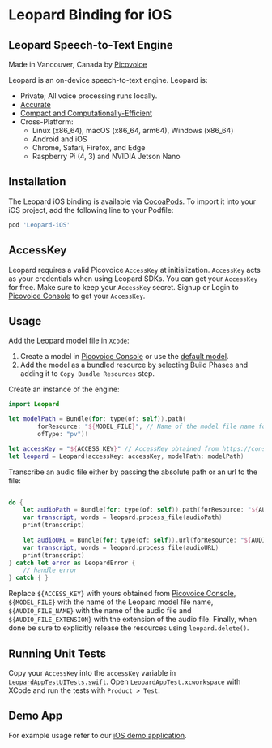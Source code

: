 # Leopard Binding for iOS

## Leopard Speech-to-Text Engine

Made in Vancouver, Canada by [Picovoice](https://picovoice.ai)

Leopard is an on-device speech-to-text engine. Leopard is:

- Private; All voice processing runs locally.
- [Accurate](https://picovoice.ai/docs/benchmark/stt/)
- [Compact and Computationally-Efficient](https://github.com/Picovoice/speech-to-text-benchmark#rtf)
- Cross-Platform:
  - Linux (x86_64), macOS (x86_64, arm64), Windows (x86_64)
  - Android and iOS
  - Chrome, Safari, Firefox, and Edge
  - Raspberry Pi (4, 3) and NVIDIA Jetson Nano

## Installation

The Leopard iOS binding is available via [CocoaPods](https://cocoapods.org/pods/Leopard-iOS). To import it into your iOS project, add the following line to your Podfile: 

```ruby
pod 'Leopard-iOS'
```

## AccessKey

Leopard requires a valid Picovoice `AccessKey` at initialization. `AccessKey` acts as your credentials when using Leopard SDKs.
You can get your `AccessKey` for free. Make sure to keep your `AccessKey` secret.
Signup or Login to [Picovoice Console](https://console.picovoice.ai/) to get your `AccessKey`.

## Usage

Add the Leopard model file in `Xcode`:

1. Create a model in [Picovoice Console](https://console.picovoice.ai/) or use the [default model](/lib/common/).
2. Add the model as a bundled resource by selecting Build Phases and adding it to `Copy Bundle Resources` step.

Create an instance of the engine:

```swift
import Leopard

let modelPath = Bundle(for: type(of: self)).path(
        forResource: "${MODEL_FILE}", // Name of the model file name for Leopard
        ofType: "pv")!

let accessKey = "${ACCESS_KEY}" // AccessKey obtained from https://console.picovoice.ai/access_key
let leopard = Leopard(accessKey: accessKey, modelPath: modelPath)
```

Transcribe an audio file either by passing the absolute path or an url to the file:

```swift

do {
    let audioPath = Bundle(for: type(of: self)).path(forResource: "${AUDIO_FILE_NAME}", ofType: "${AUDIO_FILE_EXTENSION}")
    var transcript, words = leopard.process_file(audioPath)  
    print(transcript)
  
    let audioURL = Bundle(for: type(of: self)).url(forResource: "${AUDIO_FILE_NAME}", withExtension: "${AUDIO_FILE_EXTENSION}")
    var transcript, words = leopard.process_file(audioURL)
    print(transcript)
} catch let error as LeopardError {
    // handle error
} catch { }
```


Replace `${ACCESS_KEY}` with yours obtained from [Picovoice Console]((https://console.picovoice.ai/)), `${MODEL_FILE}` 
with the name of the Leopard model file name, `${AUDIO_FILE_NAME}` with the name of the audio file and 
`${AUDIO_FILE_EXTENSION}` with the extension of the audio file. Finally, when done be sure to explicitly release
the resources using `leopard.delete()`.

## Running Unit Tests

Copy your `AccessKey` into the `accessKey` variable in [`LeopardAppTestUITests.swift`](LeopardAppTest/LeopardAppTestUITests/LeopardAppTestUITests.swift). Open `LeopardAppTest.xcworkspace` with XCode and run the tests with `Product > Test`.

## Demo App

For example usage refer to our [iOS demo application](/demo/ios).
